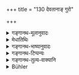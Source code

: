 +++
title = "130 देवतानाङ् गुरो"

+++

<details><summary>गङ्गानथ-मूलानुवादः</summary>

He shall not intentionally step over the shadow of the gods, of a superior, of the king, of an Accomplished Student, of his own Preceptor, of the tawny thing, or of the Initiated Person.—(130)
</details>

<details><summary>मेधातिथिः</summary>

प्रतिकृतयो ऽत्र **देवतास्** तासां छायासंभवात् । **गुरुः** पिता । **आचार्य** उपनेता । भेदोपादानम् आतिदेशिकगौरवनिवृत्त्यर्थम् । तेन मातुलादिषु नायं विधिर् इति । <u>केचित्</u> "समाचारविरोधान् नैतद् युक्तम् गोवलीवर्दवद् भेदो विज्ञेयः" इति वदन्ति । **बभ्रुः** कपिलो वर्णः । तद्गुणयुक्तं द्रव्यम् । बभ्र्व् अत्र गौः कपिला सोमलता वा, उभयोर् बभ्रुशब्देन वेदे प्रयोगदर्शनात् । **कामत** इत्य् अबुद्धिपूर्वम् अदोषः ॥ ४.१३० ॥
</details>

<details><summary>गङ्गानथ-भाष्यानुवादः</summary>

‘*Gods*’ here stands for *Images*; as these alone can cast shadows.

‘*Superior*’—*i.e*., his father.

‘*Preceptor*’—one who has performed for him the Initiatory Ceremony.

These two have been mentioned separately, with a view to show that this additional respect is to be shown to the two persons concerned, not simply because they are to be treated as ‘superiors,’ \[but because they are, by their distinctive character, entitled to this additional form of respect\].

Hence, what is here prescribed does not apply to the maternal uncle and such other persons.

Some people assert that “such a view would be contrary to usage; hence the separate mention of the two (‘superior’ and ‘preceptor’) has to be explained as anologous to such expressions as ‘(*gobalīvarda*,’ ‘bovine bull’ (where the tautology indicates some sort of distinctive superiority).

‘*Tawny*’ is the reddish brown colour; it stands here for a substance possessed of that colour; in the present context it stands for either the *tawny cow* or the *Soma-creeper*; the term ‘*babhru*’ (‘tawny’) being found in the Veda to be applied to both these things.

‘*intentionally*.’—This means that if it is done unintentionally, there is no wrong done.—(130)
</details>

<details><summary>गङ्गानथ-टिप्पन्यः</summary>

‘*Babhruṇaḥ*’—‘Either the tawny cow or the Soma-creeper’ (Medhātithi);—‘the tawny’ (Kullūka);—‘tawny cow’ (Nandana);—‘a brown creature’ (Nārāyaṇa).

This verse is quoted in *Aparārka* (p. 193), which explains ‘*babhru*’ as ‘a tawny animal, such as the cow and the like’;—in *Mitākṣarā* (on 1.152), which explains ‘*babhru*’ as ‘the cow or any other animal which is of the colour of the mongoose’ or ‘the Soma and other such creepers’;—in *Madanapārijāta* (p. 120), which explains ‘*babhru*’ simply as ‘*kapila*’, ‘tawny’;—in *Parāśaramādhava* (Ācāra, p. 523);—in
*Vīramitrodaya* (Saṃskāra, p. 575), which also explains ‘*babhru*’
simply as ‘*kapilaḥ*’;—in *Nṛsiṃhaprasāda* (Saṃskāra, p. 88a);—and in
*Smṛtisāroddhāra* (p. 321), which explains ‘*babhru*’ as ‘of the colour
of the mongoose.’
</details>

<details><summary>गङ्गानथ-तुल्य-वाक्यानि</summary>

*Viṣṇu* (63.40).—‘He shall not step over the shadow of the god, the
Brāhmaṇa, the teacher, the tawny cow and the initiated person.’

*Yājñavalkya* (1.152).—‘He shall not step over the shadow of a deity, a
priest, an accomplished student, the teacher, the king, and another man’s wife;—nor over urine, excreta or spittings or vomits.’

*Yama* (Aparārka, p. 193).—‘He shall not intentionally step over the
shadow of a deity, the twice-born, the teacher, the wise man, the accomplished student, the preceptor and the minister; also of the tawny cow;—nor should he allow his own shadow to be stepped over by a eunuch or an outcast or a Caṇḍāla, or his enemies, or by a diseased person.’
</details>

<details><summary>Bühler</summary>

130	Let him not intentionally step on the shadow of (images of) the gods, of a Guru, of a king, of a Snataka, of his teacher, of a reddish-brown animal, or of one who has been initiated to the performance of a Srauta sacrifice (Dikshita).
</details>
